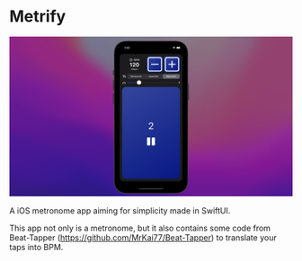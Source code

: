 # Metrify

![alt text](https://github.com/MrKai77/Metrify/blob/main/Screenshots/Metrify-Screenshot.png)

A iOS metronome app aiming for simplicity made in SwiftUI.

This app not only is a metronome, but it also contains some code from Beat-Tapper (https://github.com/MrKai77/Beat-Tapper) to translate your taps into BPM.

